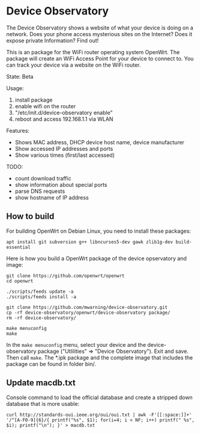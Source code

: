 # Device Observatory

The Device Observatory shows a website of what your device is doing on a network. Does your phone access mysterious sites on the Internet? Does it expose private Information? Find out! 

This is an package for the WiFi router operating system OpenWrt. The package will create an WiFi Access Point for your device to connect to. You can track your device via a website on the WiFi router.

State: Beta

Usage:
 1. install package
 2. enable wifi on the router
 3. "/etc/init.d/device-observatory enable"
 4. reboot and access 192.168.1.1 via WLAN

Features:
 * Shows MAC address, DHCP device host name, device manufacturer
 * Show accessed IP addresses and ports
 * Show various times (first/last accessed)

TODO:
 * count download traffic
 * show information about special ports
 * parse DNS requests
 * show hostname of IP address

## How to build

For building OpenWrt on Debian Linux, you need to install these packages:
```
apt install git subversion g++ libncurses5-dev gawk zlib1g-dev build-essential
```

Here is how you build a OpenWrt package of the device opservatory and image:

```
git clone https://github.com/openwrt/openwrt
cd openwrt

./scripts/feeds update -a
./scripts/feeds install -a

git clone https://github.com/mwarning/device-observatory.git
cp -rf device-observatory/openwrt/device-observatory package/
rm -rf device-observatory/

make menuconfig
make
```

In the `make menuconfig` menu, select your device and the device-observatory package ("Utlilities" => "Device Observatory"). Exit and save. Then call `make`.
The \*.ipk package and the complete image that includes the package can be found in folder bin/.

## Update macdb.txt

Console command to load the official database and create a stripped down database that is more usable:

```
curl http://standards-oui.ieee.org/oui/oui.txt | awk -F'[[:space:]]+' '/^[A-F0-9]{6}/{ printf("%s", $1); for(i=4; i < NF; i++) printf(" %s", $i); printf("\n"); }' > macdb.txt
```
